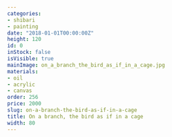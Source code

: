 ```yaml
---
categories:
- shibari
- painting
date: "2018-01-01T00:00:00Z"
height: 120
id: 0
inStock: false
isVisible: true
mainImage: on_a_branch_the_bird_as_if_in_a_cage.jpg
materials:
- oil
- acrylic
- canvas
order: 256
price: 2000
slug: on-a-branch-the-bird-as-if-in-a-cage
title: On a branch, the bird as if in a cage
width: 80
---
```


